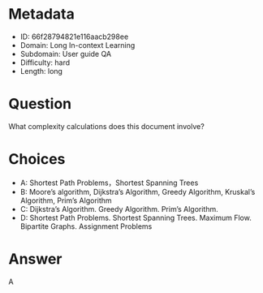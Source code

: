 # Metadata

- ID: 66f28794821e116aacb298ee
- Domain: Long In-context Learning
- Subdomain: User guide QA
- Difficulty: hard
- Length: long

# Question

What complexity calculations does this document involve?

# Choices

- A: Shortest Path Problems，Shortest Spanning Trees
- B: Moore’s algorithm, Dijkstra’s Algorithm, Greedy Algorithm, Kruskal’s Algorithm, Prim’s Algorithm
- C: Dijkstra’s Algorithm. Greedy Algorithm. Prim’s Algorithm.
- D: Shortest Path Problems.  Shortest Spanning Trees. Maximum Flow. Bipartite Graphs. Assignment Problems

# Answer

A
